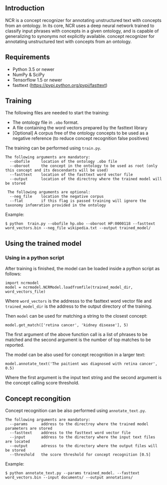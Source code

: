 ## Introduction
NCR is a concept recognizer for annotating unstructured text with concepts from an ontology. In its core, NCR uses a deep neural network trained to classify input phrases with concepts in a given ontology, and is capable of generalizing to synonyms not explicitly available. concept recognizer for annotating unstructured text with concepts from an ontology.

## Requirements
* Python 3.5 or newer
* NumPy & SciPy
* Tensorflow 1.5 or newer
* fasttext (https://pypi.python.org/pypi/fasttext)

## Training
The following files are needed to start the training:
* The ontology file in `.obo` format.
* A file containing the word vectors prepared by the fasttext library
* [Optional] A corpus free of the ontology concepts to be used as a negative reference (to reduce concept recognition false positives)

The training can be performed using `train.py`.
```
The following arguments are mandatory:
  --obofile     location of the ontology .obo file
  --oboroot     the concept in the ontology to be used as root (only this concept and its descendants will be used)
  --fasttext    location of the fasttext word vector file
  --output      location of the directroy where the trained model will be stored
  
 The following arguments are optional:
  --neg_file    location the negative corpus
  --flat        if this flag is passed training will ignore the taxonomy infomration provided in the ontology
  ```

Example:
```
$ python  train.py --obofile hp.obo --oboroot HP:0000118 --fasttext word_vectors.bin --neg_file wikipedia.txt --output trained_model/
```
## Using the trained model

### Using in a python script
After training is finished, the model can be loaded inside a python script as follows:
```
import ncrmodel 
model = ncrmodel.NCRModel.loadfromfile(trained_model_dir, word_vectors_file)
```

Where `word_vectors` is the addresss to the fasttext word vector file and `trained_model_dir` is the address to the output directory of the training.

Then `model` can be used for matching a string to the closest concept:
```
model.get_match(['retina cancer', 'kidney disease'], 5)
```
The first argument of the above function call is a list of phrases to be matched and the second argument is the number of top matches to be reported.

The model can be also used for concept recognition in a larger text:
```
model.annotate_text('The paitient was diagnosed with retina cancer', 0.5)
```
Where the first argument is the input text string and the second argument is the concept calling score threshold.

## Concept recongition
Concept recognition can be also performed using `annotate_text.py`. 
```
The following arguments are mandatory:
  --params      address to the directroy where the trained model parameters are stored
  --fasttext    address to the fasttext word vector file
  --input       address to the directory where the input text files are located
  --output      adresss to the directory where the output files will be stored
  --threshold   the score threshold for concept recognition [0.5]
```

Example:
```
$ python annotate_text.py --params trained_model. --fasttext word_vectors.bin --input documents/ --output annotations/
```


